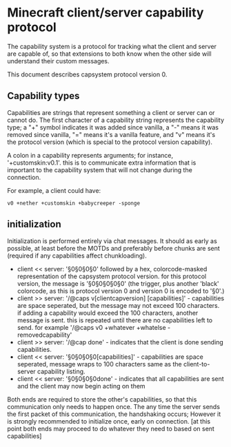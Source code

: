 Minecraft client/server capability protocol
===========================================

The capability system is a protocol for tracking what the client and server are capable of, so that extensions to both know when the other side will understand their custom messages.

This document describes capsystem protocol version 0.

Capability types
----------------
Capabilities are strings that represent something a client or server can or cannot do. The first character of a capability string represents the capability type; a "+" symbol indicates it was added since vanilla, a "-" means it was removed since vanilla, "=" means it's a vanilla feature, and "v" means it's the protocol version (which is special to the protocol version capability).

A colon in a capability represents arguments; for instance, '+customskin:v0.1'. this is to communicate extra information that is important to the capability system that will not change during the connection.

For example, a client could have:
```
v0 +nether +customskin +babycreeper -sponge
```

initialization
--------------

Initialization is performed entirely via chat messages. It should as early as possible, at least before the MOTDs and preferably before chunks are sent (required if any capabilities affect chunkloading).

- client << server: '§0§0§0§0' followed by a hex, colorcode-masked representation of the capsystem protocol version. for this protocol version, the message is '§0§0§0§0§0' (the trigger, plus another 'black' colorcode, as this is protocol version 0 and version 0 is encoded to '§0'.)
- client >> server: '/@caps v[clientcapversion] [capabilities]' - capabilities are space seperated, but the message may not exceed 100 characters. if adding a capability would exceed the 100 characters, another message is sent. this is repeated until there are no capabilities left to send. for example '/@caps v0 +whatever +whatelse -removedcapability'
- client >> server: '/@cap done' - indicates that the client is done sending capabilities.
- client << server: '§0§0§0§0[capabilities]' - capabilities are space seperated, message wraps to 100 characters same as the client-to-server capability listing.
- client << server: '§0§0§0§0done' - indicates that all capabilities are sent and the client may now begin acting on them

Both ends are required to store the other's capabilities, so that this communication only needs to happen once. The any time the server sends the first packet of this communication, the handshaking occurs; However it is strongly recommended to initialize once, early on connection.
[at this point both ends may proceed to do whatever they need to based on sent capabilities]